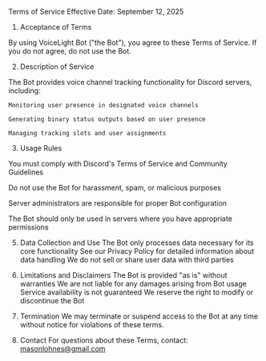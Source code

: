   Terms of Service
Effective Date: September 12, 2025

1. Acceptance of Terms

By using VoiceLight Bot ("the Bot"), you agree to these Terms of Service. If you do not agree, do not use the Bot.

2. Description of Service

The Bot provides voice channel tracking functionality for Discord servers, including:

    Monitoring user presence in designated voice channels
  
    Generating binary status outputs based on user presence

    Managing tracking slots and user assignments

3. Usage Rules

You must comply with Discord's Terms of Service and Community Guidelines

Do not use the Bot for harassment, spam, or malicious purposes

Server administrators are responsible for proper Bot configuration

The Bot should only be used in servers where you have appropriate permissions

5. Data Collection and Use
The Bot only processes data necessary for its core functionality
See our Privacy Policy for detailed information about data handling
We do not sell or share user data with third parties

6. Limitations and Disclaimers
The Bot is provided "as is" without warranties
We are not liable for any damages arising from Bot usage
Service availability is not guaranteed
We reserve the right to modify or discontinue the Bot

7. Termination
We may terminate or suspend access to the Bot at any time without notice for violations of these terms.

8. Contact
For questions about these Terms, contact: masonlohnes@gmail.com

